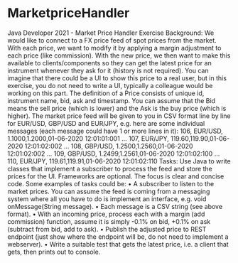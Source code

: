 # MarketpriceHandler

Java Developer 2021 - Market Price Handler Exercise
Background:
We would like to connect to a FX price feed of spot prices from the market. With each price, we want to modify it by applying a margin adjustment to each price (like commission). 
With the new price, we then want to make this available to clients/components so they can get the latest price for an instrument whenever they ask for it (history is not required).
You can imagine that there could be a UI to show this price to a real user, but in this exercise, you do not need to write a UI, typically a colleague would be working on this part.
The definition of a Price consists of unique id, instrument name, bid, ask and timestamp. You can assume that the Bid means the sell price (which is lower) and the Ask is the buy price (which is higher).
The market price feed will be given to you in CSV format line by line for EUR/USD, GBP/USD and EUR/JPY, e.g. here are some individual messages (each message could have 1 or more lines in it):
106, EUR/USD, 1.1000,1.2000,01-06-2020 12:01:01:001
…
107, EUR/JPY, 119.60,119.90,01-06-2020 12:01:02:002
…
108, GBP/USD, 1.2500,1.2560,01-06-2020 12:01:02:002
…
109, GBP/USD, 1.2499,1.2561,01-06-2020 12:01:02:100
…
110, EUR/JPY, 119.61,119.91,01-06-2020 12:01:02:110
Tasks:
Use Java to write classes that implement a subscriber to process the feed and store the prices for the UI. Frameworks are optional. The focus is clear and concise code. 
Some examples of tasks could be:
•	A subscriber to listen to the market prices. You can assume the feed is coming from a messaging system where all you have to do is implement an interface, e.g. void onMessage(String message).
•	Each message is a CSV string (see above format).
•	With an incoming price, process each with a margin (add commission) function, assume it is simply  -0.1% on bid, +0.1% on ask (subtract from bid, add to ask). 
•	Publish the adjusted price to REST endpoint (just show where the endpoint will be, do not need to implement a webserver).
•	Write a suitable test that gets the latest price, i.e. a client that gets, then prints out to console.

